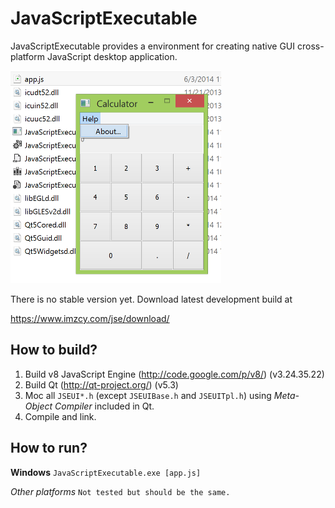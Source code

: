 JavaScriptExecutable
====================

JavaScriptExecutable provides a environment for creating native GUI cross-platform JavaScript desktop application.

<img src="doc/images/JSE.png?raw=true =340x337" alt="Screen Shot" width="337px" height="340px" />

There is no stable version yet. Download latest development build at

https://www.imzcy.com/jse/download/

How to build?
--------------------

1. Build v8 JavaScript Engine (http://code.google.com/p/v8/) (v3.24.35.22)
2. Build Qt (http://qt-project.org/) (v5.3)
3. Moc all `JSEUI*.h` (except `JSEUIBase.h` and `JSEUITpl.h`) using *Meta-Object Compiler* included in Qt.
4. Compile and link.

 
How to run?
--------------------

**Windows** `JavaScriptExecutable.exe [app.js]`

*Other platforms* `Not tested but should be the same.`
